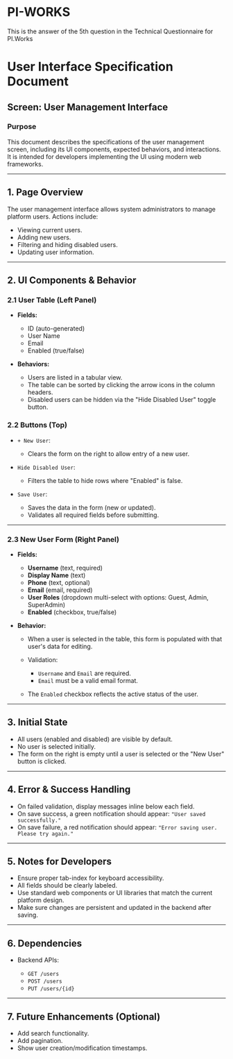 # PI-WORKS
This is the answer of the 5th question in the Technical Questionnaire for PI.Works

# User Interface Specification Document

## Screen: User Management Interface

### Purpose

This document describes the specifications of the user management screen, including its UI components, expected behaviors, and interactions. It is intended for developers implementing the UI using modern web frameworks.

---

## 1. **Page Overview**

The user management interface allows system administrators to manage platform users. Actions include:

* Viewing current users.
* Adding new users.
* Filtering and hiding disabled users.
* Updating user information.

---

## 2. **UI Components & Behavior**

### 2.1 User Table (Left Panel)

* **Fields:**

  * ID (auto-generated)
  * User Name
  * Email
  * Enabled (true/false)
* **Behaviors:**

  * Users are listed in a tabular view.
  * The table can be sorted by clicking the arrow icons in the column headers.
  * Disabled users can be hidden via the "Hide Disabled User" toggle button.

### 2.2 Buttons (Top)

* `+ New User`:

  * Clears the form on the right to allow entry of a new user.
* `Hide Disabled User`:

  * Filters the table to hide rows where "Enabled" is false.
* `Save User`:

  * Saves the data in the form (new or updated).
  * Validates all required fields before submitting.

---

### 2.3 New User Form (Right Panel)

* **Fields:**

  * **Username** (text, required)
  * **Display Name** (text)
  * **Phone** (text, optional)
  * **Email** (email, required)
  * **User Roles** (dropdown multi-select with options: Guest, Admin, SuperAdmin)
  * **Enabled** (checkbox, true/false)

* **Behavior:**

  * When a user is selected in the table, this form is populated with that user's data for editing.
  * Validation:

    * `Username` and `Email` are required.
    * `Email` must be a valid email format.
  * The `Enabled` checkbox reflects the active status of the user.

---

## 3. **Initial State**

* All users (enabled and disabled) are visible by default.
* No user is selected initially.
* The form on the right is empty until a user is selected or the "New User" button is clicked.

---

## 4. **Error & Success Handling**

* On failed validation, display messages inline below each field.
* On save success, a green notification should appear: `"User saved successfully."`
* On save failure, a red notification should appear: `"Error saving user. Please try again."`

---

## 5. **Notes for Developers**

* Ensure proper tab-index for keyboard accessibility.
* All fields should be clearly labeled.
* Use standard web components or UI libraries that match the current platform design.
* Make sure changes are persistent and updated in the backend after saving.

---

## 6. **Dependencies**

* Backend APIs:

  * `GET /users`
  * `POST /users`
  * `PUT /users/{id}`

---

## 7. **Future Enhancements (Optional)**

* Add search functionality.
* Add pagination.
* Show user creation/modification timestamps.


